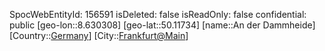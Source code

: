 ﻿---
location: [50.11734,8.630308]
type: Station
tags:
- geo/Station

---
SpocWebEntityId: 156591
isDeleted: false
isReadOnly: false
confidential: public
[geo-lon::8.630308]
[geo-lat::50.11734]
[name::An der Dammheide]
[Country::[Germany](geo/Continent/Europe/Germany.md)]
[City::[Frankfurt@Main](geo/Continent/Europe/Germany/Hessen/Frankfurt@Main.md)]

